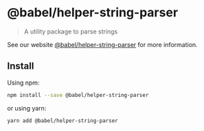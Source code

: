 # @babel/helper-string-parser

> A utility package to parse strings

See our website [@babel/helper-string-parser](https://babeljs.io/docs/babel-helper-string-parser)
for more information.

## Install

Using npm:

```sh
npm install --save @babel/helper-string-parser
```

or using yarn:

```sh
yarn add @babel/helper-string-parser
```
